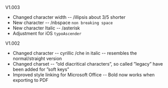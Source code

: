 V1.003
- Changed character width -- /illipsis about 3/5 shorter
- New character -- /nbspace `non breaking space`
- New character Italic -- /asterisk
- Adjustment for iOS `typoAscender`

V1.002
- Changed character -- cyrillic /che in italic -- resembles the normal/straight version
- Changed charset -- ”old diacritical characters”, so called ”legacy” have been added for ”soft keys”
- Improved style linking for Microsoft Office -- Bold now works when exporting to PDF
